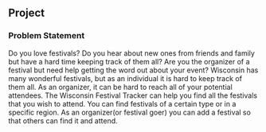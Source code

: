 ## Project

### Problem Statement
Do you love festivals? Do you hear about new ones from friends and family but have a hard time keeping track of them all?
Are you the organizer of a festival but need help getting the word out about your event? 
Wisconsin has many wonderful festivals, but as an individual it is hard to keep track of them all. As an organizer, it 
can be hard to reach all of your potential attendees. 
The Wisconsin Festival Tracker can help you find all the festivals that you wish to attend. You can find festivals 
of a certain type or in a specific region. As an organizer(or festival goer) you can add a festival so that others 
can find it and attend.
